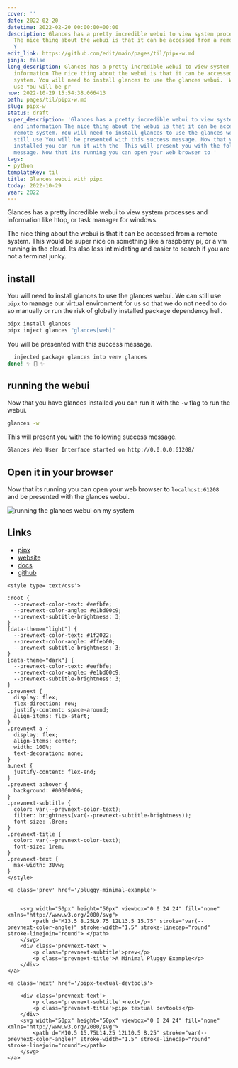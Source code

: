 ```yaml
---
cover: ''
date: 2022-02-20
datetime: 2022-02-20 00:00:00+00:00
description: Glances has a pretty incredible webui to view system processes and information
  The nice thing about the webui is that it can be accessed from a remote system.
  Y
edit_link: https://github.com/edit/main/pages/til/pipx-w.md
jinja: false
long_description: Glances has a pretty incredible webui to view system processes and
  information The nice thing about the webui is that it can be accessed from a remote
  system. You will need to install glances to use the glances webui.  We can still
  use You will be pr
now: 2022-10-29 15:54:38.066413
path: pages/til/pipx-w.md
slug: pipx-w
status: draft
super_description: 'Glances has a pretty incredible webui to view system processes
  and information The nice thing about the webui is that it can be accessed from a
  remote system. You will need to install glances to use the glances webui.  We can
  still use You will be presented with this success message. Now that you have glances
  installed you can run it with the  This will present you with the following success
  message. Now that its running you can open your web browser to '
tags:
- python
templateKey: til
title: Glances webui with pipx
today: 2022-10-29
year: 2022
---
```


Glances has a pretty incredible webui to view system processes and information
like htop, or task manager for windows.

The nice thing about the webui is that it can be accessed from a remote system.
This would be super nice on something like a raspberry pi, or a vm running in
the cloud.  Its also less intimidating and easier to search if you are not a
terminal junky.

## install

You will need to install glances to use the glances webui.  We can still use
`pipx` to manage our virtual environment for us so that we do not need to do so
manually or run the risk of globally installed package dependency hell.

``` bash
pipx install glances
pipx inject glances "glances[web]"
```

You will be presented with this success message.

``` bash
  injected package glances into venv glances
done! ✨ 🌟 ✨
```

## running the webui

Now that you have glances installed you can run it with the `-w` flag to run
the webui.

``` bash
glances -w
```

This will present you with the following success message.

``` bash
Glances Web User Interface started on http://0.0.0.0:61208/
```

## Open it in your browser

Now that its running you can open your web browser to `localhost:61208` and be
presented with the glances webui.

![running the glances webui on my system](https://images.waylonwalker.com/glances-w.png)

## Links

* [pipx](https://pypa.github.io/pipx/)
* [website](https://nicolargo.github.io/glances/)
* [docs](https://glances.readthedocs.io/en/latest/index.html)
* [github](https://github.com/nicolargo/glances)
<div class='prevnext'>

    <style type='text/css'>

    :root {
      --prevnext-color-text: #eefbfe;
      --prevnext-color-angle: #e1bd00c9;
      --prevnext-subtitle-brightness: 3;
    }
    [data-theme="light"] {
      --prevnext-color-text: #1f2022;
      --prevnext-color-angle: #ffeb00;
      --prevnext-subtitle-brightness: 3;
    }
    [data-theme="dark"] {
      --prevnext-color-text: #eefbfe;
      --prevnext-color-angle: #e1bd00c9;
      --prevnext-subtitle-brightness: 3;
    }
    .prevnext {
      display: flex;
      flex-direction: row;
      justify-content: space-around;
      align-items: flex-start;
    }
    .prevnext a {
      display: flex;
      align-items: center;
      width: 100%;
      text-decoration: none;
    }
    a.next {
      justify-content: flex-end;
    }
    .prevnext a:hover {
      background: #00000006;
    }
    .prevnext-subtitle {
      color: var(--prevnext-color-text);
      filter: brightness(var(--prevnext-subtitle-brightness));
      font-size: .8rem;
    }
    .prevnext-title {
      color: var(--prevnext-color-text);
      font-size: 1rem;
    }
    .prevnext-text {
      max-width: 30vw;
    }
    </style>
    
    <a class='prev' href='/pluggy-minimal-example'>
    

        <svg width="50px" height="50px" viewbox="0 0 24 24" fill="none" xmlns="http://www.w3.org/2000/svg">
            <path d="M13.5 8.25L9.75 12L13.5 15.75" stroke="var(--prevnext-color-angle)" stroke-width="1.5" stroke-linecap="round" stroke-linejoin="round"> </path>
        </svg>
        <div class='prevnext-text'>
            <p class='prevnext-subtitle'>prev</p>
            <p class='prevnext-title'>A Minimal Pluggy Example</p>
        </div>
    </a>
    
    <a class='next' href='/pipx-textual-devtools'>
    
        <div class='prevnext-text'>
            <p class='prevnext-subtitle'>next</p>
            <p class='prevnext-title'>pipx textual devtools</p>
        </div>
        <svg width="50px" height="50px" viewbox="0 0 24 24" fill="none" xmlns="http://www.w3.org/2000/svg">
            <path d="M10.5 15.75L14.25 12L10.5 8.25" stroke="var(--prevnext-color-angle)" stroke-width="1.5" stroke-linecap="round" stroke-linejoin="round"></path>
        </svg>
    </a>
  </div>